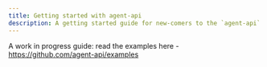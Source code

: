 ```yaml
---
title: Getting started with agent-api
description: A getting started guide for new-comers to the `agent-api` ecosystem
---
```


A work in progress guide: read the examples here - https://github.com/agent-api/examples
